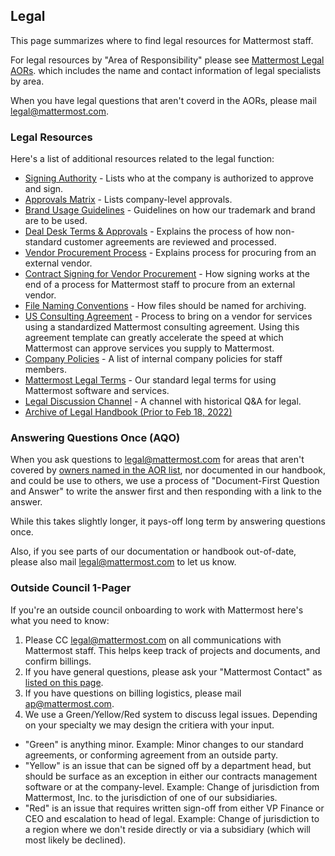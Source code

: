 ## Legal

This page summarizes where to find legal resources for Mattermost staff.

For legal resources by "Area of Responsibility" please see [Mattermost Legal AORs](https://docs.google.com/document/d/14KzrhszTlaibtM4APezTS8CFb1vaHxRsnkV9ZFef-Uc/edit). which includes the name and contact information of legal specialists by area.

When you have legal questions that aren't coverd in the AORs, please mail legal@mattermost.com.

### Legal Resources

Here's a list of additional resources related to the legal function:

* [Signing Authority](https://handbook.mattermost.com/operations/operations/company-processes/company-agreements#who-can-sign-on-behalf-of-the-company) - Lists who at the company is authorized to approve and sign.
* [Approvals Matrix](https://docs.google.com/spreadsheets/d/1fDIMiO0uydB_1zCUxZ4sGfSnBJ0P_49zbeQGgTqbYPI/edit#gid=1731392656) - Lists company-level approvals.
* [Brand Usage Guidelines](https://handbook.mattermost.com/operations/operations/company-processes/publishing/publishing-guidelines/brand-and-visual-design-guidelines) - Guidelines on how our trademark and brand are to be used.
* [Deal Desk Terms & Approvals](https://handbook.mattermost.com/operations/sales/deal-desk) - Explains the process of how non-standard customer agreements are reviewed and processed.
* [Vendor Procurement Process](https://handbook.mattermost.com/operations/finance/purchasing/how-to-procure-a-vendor-contract) - Explains process for procuring from an external vendor.
* [Contract Signing for Vendor Procurement](https://handbook.mattermost.com/operations/finance/purchasing/contracts-and-signing) - How signing works at the end of a process for Mattermost staff to procure from an external vendor.
* [File Naming Conventions](https://handbook.mattermost.com/operations/finance/naming-files-and-agreements) - How files should be named for archiving. 
* [US Consulting Agreement](https://handbook.mattermost.com/operations/finance/risk-management/mattermost-templated-agreements) - Process to bring on a vendor for services using a standardized Mattermost consulting agreement. Using this agreement template can greatly accelerate the speed at which Mattermost can approve services you supply to Mattermost.
* [Company Policies](https://handbook.mattermost.com/operations/security/policies) - A list of internal company policies for staff members.
* [Mattermost Legal Terms](https://mattermost.com/terms-of-service/) - Our standard legal terms for using Mattermost software and services.
* [Legal Discussion Channel](https://community.mattermost.com/private-core/channels/legal) - A channel with historical Q&A for legal.
* [Archive of Legal Handbook (Prior to Feb 18, 2022)](https://community.mattermost.com/boards/workspace/ezhqoc78aigo7poyrb9hy7u5jw/25b8db83-635b-4469-8c66-37774edbd0c5/ad1e7566-7232-4d88-84b0-7d328b10f1bc/cgprte3iuutdrfeujxgk6p6yw1y)


### Answering Questions Once (AQO)

When you ask questions to legal@mattermost.com for areas that aren't covered by [owners named in the AOR list](https://docs.google.com/document/d/14KzrhszTlaibtM4APezTS8CFb1vaHxRsnkV9ZFef-Uc/edit), nor documented in our handbook, and could be use to others, we use a process of "Document-First Question and Answer" to write the answer first and then responding with a link to the answer.

While this takes slightly longer, it pays-off long term by answering questions once.

Also, if you see parts of our documentation or handbook out-of-date, please also mail legal@mattermost.com to let us know.

### Outside Council 1-Pager 

If you're an outside council onboarding to work with Mattermost here's what you need to know: 

1. Please CC legal@mattermost.com on all communications with Mattermost staff. This helps keep track of projects and documents, and confirm billings. 
2. If you have general questions, please ask your "Mattermost Contact" as [listed on this page](https://docs.google.com/document/d/14KzrhszTlaibtM4APezTS8CFb1vaHxRsnkV9ZFef-Uc/edit). 
3. If you have questions on billing logistics, please mail ap@mattermost.com.
4. We use a Green/Yellow/Red system to discuss legal issues. Depending on your specialty we may design the critiera with your input. 
 - "Green" is anything minor. Example: Minor changes to our standard agreements, or conforming agreement from an outside party. 
 - "Yellow" is an issue that can be signed off by a department head, but should be surface as an exception in either our contracts management software or at the company-level. Example: Change of jurisdiction from Mattermost, Inc. to the jurisdiction of one of our subsidiaries. 
 - "Red" is an issue that requires written sign-off from either VP Finance or CEO and escalation to head of legal. Example: Change of jurisdiction to a region where we don't reside directly or via a subsidiary (which will most likely be declined). 

